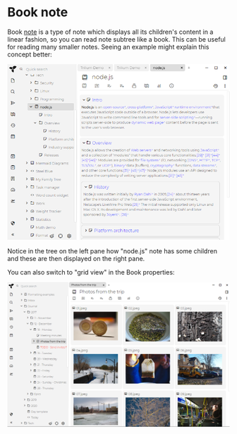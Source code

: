 # Book note
Book [note](Note.md) is a type of note which displays all its children's content in a linear fashion, so you can read note subtree like a book. This can be useful for reading many smaller notes. Seeing an example might explain this concept better:

![](images/book-note.png)

Notice in the tree on the left pane how "node.js" note has some children and these are then displayed on the right pane.

You can also switch to "grid view" in the Book properties:

![](images/book-note-pictures.png)